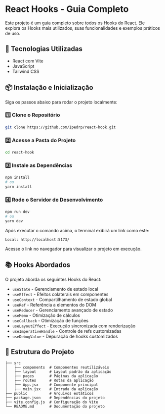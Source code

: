# React Hooks - Guia Completo

Este projeto é um guia completo sobre todos os Hooks do React. Ele explora os Hooks mais utilizados, suas funcionalidades e exemplos práticos de uso.

## 🚀 Tecnologias Utilizadas

- React com Vite
- JavaScript
- Tailwind CSS 

## 📦 Instalação e Inicialização

Siga os passos abaixo para rodar o projeto localmente:

### 1️⃣ Clone o Repositório
```sh
git clone https://github.com/Ipedrp/react-hook.git
```

### 2️⃣ Acesse a Pasta do Projeto
```sh
cd react-hook
```

### 3️⃣ Instale as Dependências
```sh
npm install
# ou
yarn install
```

### 4️⃣ Rode o Servidor de Desenvolvimento
```sh
npm run dev
# ou
yarn dev
```

Após executar o comando acima, o terminal exibirá um link como este:
```
Local: http://localhost:5173/
```
Acesse o link no navegador para visualizar o projeto em execução.

## 📚 Hooks Abordados

O projeto aborda os seguintes Hooks do React:

- `useState` - Gerenciamento de estado local
- `useEffect` - Efeitos colaterais em componentes
- `useContext` - Compartilhamento de estado global
- `useRef` - Referência a elementos do DOM
- `useReducer` - Gerenciamento avançado de estado
- `useMemo` - Otimização de cálculos
- `useCallback` - Otimização de funções
- `useLayoutEffect` - Execução sincronizada com renderização
- `useImperativeHandle` - Controle de refs customizadas
- `useDebugValue` - Depuração de hooks customizados

## 📌 Estrutura do Projeto

```
├── src
│   ├── components  # Componentes reutilizáveis
│   ├── layout      # Layout padrão da aplicação
│   ├── pages       # Páginas da aplicação
│   ├── routes      # Rotas da aplicação
│   ├── App.jsx     # Componente principal
│   ├── main.jsx    # Entrada da aplicação
├── public          # Arquivos estáticos
├── package.json    # Dependências do projeto
├── vite.config.js  # Configuração do Vite
└── README.md       # Documentação do projeto
```